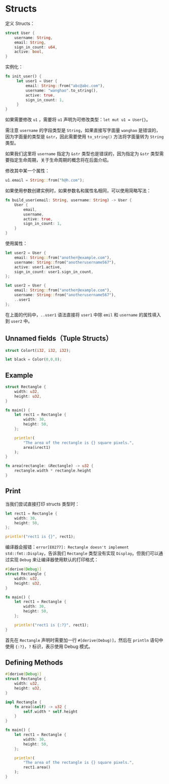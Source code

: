 # Structs

定义 Structs：

```rust
struct User {
    username: String,
    email: String,
    sign_in_count: u64,
    active: bool,
}
```

实例化：

```rust
fn init_user() {
     let user1 = User {
         email: String::from("abc@abc.com"),
         username: "wanghao".to_string(),
         active: true,
         sign_in_count: 1,
     }
}
```

如果需要修改 `u1` ，需要将 `u1` 声明为可修改类型：`let mut u1 = User{}`。

需注意 `username` 的字段类型是 `String`，如果直接写字面量 `wanghao` 是错误的，因为字面量的类型是 `&str`，因此需要使用 `to_string()` 方法将字面量转为 `String` 类型。

如果我们这里将 `username` 指定为 `&str` 类型也是错误的，因为指定为 `&str` 类型需要指定生命周期，关于生命周期的概念将在后面介绍。

修改其中某一个属性：

```rust
u1.email = String::from("h@h.com");
```

如果使用参数创建实例时，如果参数名和属性名相同，可以使用简略写法：

```rust
fn build_user(email: String, username: String) -> User {
    User {
        email,
        username,
        active: true,
        sign_in_count: 1,
    }
}
```

使用属性：

```rust
let user2 = User {
    email: String::from("another@example.com"),
    username: String::from("anotherusername567"),
    active: user1.active,
    sign_in_count: user1.sign_in_count,
};
```

```rust
let user2 = User {
    email: String::from("another@example.com"),
    username: String::from("anotherusername567"),
    ..user1
};
```

在上面的代码中，`..user1` 语法直接将 `user1` 中除 `emil` 和 `username` 的属性填入到 `user2` 中。

## Unnamed fields（Tuple Structs）

```rust
struct Colort(i32, i32, i32);

let black = Color(0,0,0);
```

## Example

```rust
struct Rectangle {
    width: u32,
    height: u32,
}

fn main() {
    let rect1 = Rectangle {
        width: 30,
        height: 50,
    };

    println!(
        "The area of the rectangle is {} square pixels.",
        area(&rect1)
    );
}

fn area(rectangle: &Rectangle) -> u32 {
    rectangle.width * rectangle.height
}
```

## Print

当我们尝试直接打印 structs 类型时：

```rust
let rect1 = Rectangle {
    width: 30,
    height: 50,
};

println!("rect1 is {}", rect1);
```

编译器会报错：`error[E0277]: Rectangle doesn't implement std::fmt::Display`，告诉我们 `Rectangle` 类型没有实现 `Display`。但我们可以通过实现 `Debug` 来让编译器使用默认的打印格式：

```rust
#[derive(Debug)]
struct Rectangle {
    width: u32,
    height: u32,
}

fn main() {
    let rect1 = Rectangle {
        width: 30,
        height: 50,
    };

    println!("rect1 is {:?}", rect1);
}
```

首先在 `Rectangle` 声明时需要加一行 `#[derive(Debug)]`，然后在 `println` 语句中使用 `{:?}`，`?` 标识，表示使用 Debug 模式。

## Defining Methods

```rust
#[derive(Debug)]
struct Rectangle {
    width: u32,
    height: u32,
}

impl Rectangle {
    fn area(&self) -> u32 {
        self.width * self.height
    }
}

fn main() {
    let rect1 = Rectangle {
        width: 30,
        height: 50,
    };

    println!(
        "The area of the rectangle is {} square pixels.",
        rect1.area()
    );
}
```

